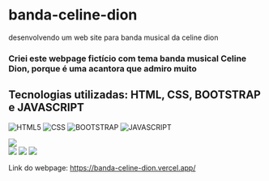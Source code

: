 # banda-celine-dion
desenvolvendo um web site para banda musical da celine dion

### Criei este webpage fictício com tema banda musical Celine Dion, porque é uma acantora que admiro muito

## Tecnologias utilizadas: HTML, CSS, BOOTSTRAP e JAVASCRIPT

![HTML5](https://img.shields.io/badge/html5-%23E34F26.svg?style=for-the-badge&logo=html5&logoColor=white)
![CSS](https://img.shields.io/badge/CSS-239120?&style=for-the-badge&logo=css3&logoColor=white)
![BOOTSTRAP](https://img.shields.io/badge/bootstrap-%238511FA.svg?style=for-the-badge&logo=bootstrap&logoColor=white)
![JAVASCRIPT](https://img.shields.io/badge/JavaScript-F7DF1E.svg?style=for-the-badge&logo=JavaScript&logoColor=black)

<div>
<img src="./omepage.png"></div>
<img src="./img/print-2.png"></div>
<img src="./img/print-3.png"></div>
<img src="./img/print-4.png"></div>

Link do webpage: https://banda-celine-dion.vercel.app/



